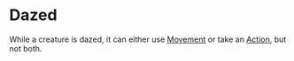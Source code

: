 # Dazed

While a creature is dazed, it can either use [Movement](../Game%20Procedures/Movement.md) or take an [Action](../Game%20Procedures/Action.md), but not both.
